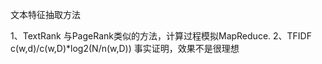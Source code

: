 文本特征抽取方法

1、TextRank 与PageRank类似的方法，计算过程模拟MapReduce. 
2、TFIDF    c(w,d)/c(w,D)*log2(N/n(w,D)) 事实证明，效果不是很理想
